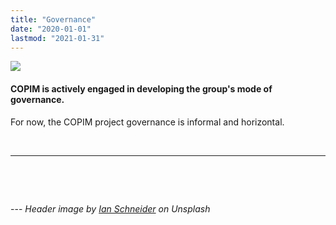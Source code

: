 ```yaml
---
title: "Governance"
date: "2020-01-01"
lastmod: "2021-01-31"
---
```

![](/images/ian-schneider-TamMbr4okv4-unsplash-cropped.jpg)


#### COPIM is actively engaged in developing the group's mode of governance.

For now, the COPIM project governance is informal and horizontal.

&nbsp;  

---

&nbsp;

&nbsp;  


--- *Header image by [Ian Schneider](https://unsplash.com/photos/TamMbr4okv4) on Unsplash*
